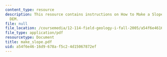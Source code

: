 ```yaml
---
content_type: resource
description: This resource contains instructions on How to Make a Slopemap from a
  DEM.
file: null
file_location: /coursemedia/12-114-field-geology-i-fall-2005/a54f6e4616d9678af5c24d15067872ef_make_slope.pdf
file_type: application/pdf
resourcetype: Document
title: make_slope.pdf
uid: a54f6e46-16d9-678a-f5c2-4d15067872ef
---
```

